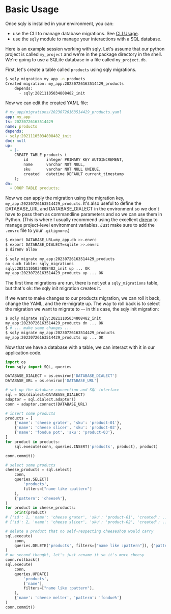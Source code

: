 # Basic Usage

Once sqly is installed in your environment, you can:

* use the CLI to manage database migrations. See [CLI Usage](cli.md).
* use the `sqly` module to manage your interactions with a SQL database.

Here is an example session working with sqly. Let's assume that our python project is
called `my_project` and we're in the package directory in the shell. We're going to use
a SQLite database in a file called `my_project.db`. 

First, let's create a table called `products` using sqly migrations. 

```sh
$ sqly migration my_app -n products
Created migration: my_app:20230726163514429_products
    depends:
      - sqly:20211105034808482_init
```

Now we can edit the created YAML file:
```yaml
# my_app/migrations/20230726163514429_products.yaml
app: my_app
ts: 20230726163514429
name: products
depends:
- sqly:20211105034808482_init
doc: null
up: 
  - |-
    CREATE TABLE products (
        id        integer PRIMARY KEY AUTOINCREMENT,
        name      varchar NOT NULL,
        sku       varchar NOT NULL UNIQUE,
        created   datetime DEFAULT current_timestamp
    );
dn: 
  - DROP TABLE products;
```

Now we can apply the migration using the migration key,
`my_app:20230726163514429_products`. It's also useful to define the DATABASE_URL and
DATABASE_DIALECT in the environment so we don't have to pass them as commandline
parameters and so we can use them in Python. (This is where I usually recommend using
the excellent [direnv](https://direnv.net/) to manage project-level environment
variables. Just make sure to add the `.envrc` file to your `.gitignore`.)
```sh
$ export DATABASE_URL=my_app.db >>.envrc
$ export DATABASE_DIALECT=sqlite >>.envrc
$ direnv allow
...
$ sqly migrate my_app:20230726163514429_products
no such table: sqly_migrations
sqly:20211105034808482_init up ... OK
my_app:20230726163514429_products up ... OK
```
The first time migrations are run, there is not yet a `sqly_migrations` table, but
that's ok: the sqly init migration creates it. 

If we want to make changes to our products migration, we can roll it back, change the
YAML, and the re-migrate up. The way to roll back is to select the migration we want to
migrate to -- in this case, the sqly init migration:
```sh
$ sqly migrate sqly:20211105034808482_init 
my_app:20230726163514429_products dn ... OK
$ # ... make some changes ...
$ sqly migrate my_app:20230726163514429_products
my_app:20230726163514429_products up ... OK
```

Now that we have a database with a table, we can interact with it in our application
code.

```py
import os
from sqly import SQL, queries

DATABASE_DIALECT = os.environ['DATABASE_DIALECT']
DATABASE_URL = os.environ['DATABASE_URL']

# set up the database connection and SQL interface
sql = SQL(dialect=DATABASE_DIALECT)
adaptor = sql.dialect.adaptor()
conn = adaptor.connect(DATABASE_URL)

# insert some products
products = [
    {'name': 'cheese grater', 'sku': 'product-01'},
    {'name': 'cheese slicer', 'sku': 'product-02'},
    {'name': 'fondue pot', 'sku': 'product-03'},
]
for product in products:
    sql.execute(conn, queries.INSERT('products', product), product)

conn.commit()

# select some products
cheese_products = sql.select(
    conn, 
    queries.SELECT(
        'products', 
        filters=["name like :pattern"]
    ), 
    {'pattern': 'cheese%'},
)
for product in cheese_products:
    print(product)
# {'id': 1, 'name': 'cheese grater', 'sku': 'product-01', 'created': ...}
# {'id': 2, 'name': 'cheese slicer', 'sku': 'product-02', 'created': ...}

# delete a product that no self-respecting cheeseshop would carry
sql.execute(
    conn, 
    queries.DELETE('products', filters=["name like :pattern"]), {'pattern': 'fondue%'},
)
# on second thought, let's just rename it so it's more cheesy
conn.rollback()
sql.execute(
    conn,
    queries.UPDATE(
        'products', 
        ['name'], 
        filters=["name like :pattern"], 
    ),
    {'name': 'cheese melter', 'pattern': 'fondue%'}
)
conn.commit()
```